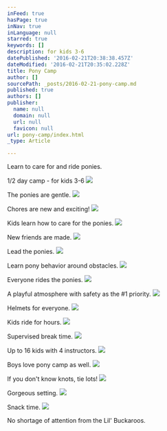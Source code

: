 ```yaml
---
inFeed: true
hasPage: true
inNav: true
inLanguage: null
starred: true
keywords: []
description: for kids 3-6
datePublished: '2016-02-21T20:38:38.457Z'
dateModified: '2016-02-21T20:35:02.228Z'
title: Pony Camp
author: []
sourcePath: _posts/2016-02-21-pony-camp.md
published: true
authors: []
publisher:
  name: null
  domain: null
  url: null
  favicon: null
url: pony-camp/index.html
_type: Article

---
```

Learn to care for and ride ponies.

1/2 day camp - for kids 3-6
![](https://the-grid-user-content.s3-us-west-2.amazonaws.com/669ea010-d874-4c4c-9f86-0b42c05ded25.jpg)

The ponies are gentle.
![](https://the-grid-user-content.s3-us-west-2.amazonaws.com/957798fc-863e-4470-9595-fca442d3b689.jpg)

Chores are new and exciting!
![](https://the-grid-user-content.s3-us-west-2.amazonaws.com/2b284d9a-3623-4602-8b2f-a90656fdfd3d.jpg)

Kids learn how to care for the ponies.
![](https://the-grid-user-content.s3-us-west-2.amazonaws.com/ab2336c1-eeed-4fd8-bbe8-31f633cd0187.jpg)

New friends are made.
![](https://the-grid-user-content.s3-us-west-2.amazonaws.com/979298f8-96e0-4214-8daa-1e45c60c68dd.jpg)

Lead the ponies.
![](https://the-grid-user-content.s3-us-west-2.amazonaws.com/dee145f9-9263-4230-899d-5f21c71543ec.jpg)

Learn pony behavior around obstacles.
![](https://the-grid-user-content.s3-us-west-2.amazonaws.com/d7e3cea3-0d6d-48f7-a7f9-0b7d153ba176.jpg)

Everyone rides the ponies.
![](https://the-grid-user-content.s3-us-west-2.amazonaws.com/f2c02c13-a55b-4569-9380-274324e0b86e.jpg)

A playful atmosphere with safety as the \#1 priority.
![](https://the-grid-user-content.s3-us-west-2.amazonaws.com/dfb5c935-0ab9-4854-a1ea-0094efd8f79b.jpg)

Helmets for everyone.  ![](https://the-grid-user-content.s3-us-west-2.amazonaws.com/4a3afab5-1c6d-4761-bafd-b25754580fc5.jpg)

Kids ride for hours.
![](https://the-grid-user-content.s3-us-west-2.amazonaws.com/4b896782-ae96-4658-b920-7fb02125091a.jpg)

Supervised break time.
![](https://the-grid-user-content.s3-us-west-2.amazonaws.com/968bb24f-6b6f-4a15-867f-59cda3f9c7a3.jpg)

Up to 16 kids with 4 instructors.
![](https://the-grid-user-content.s3-us-west-2.amazonaws.com/96fb09af-5117-4216-a246-9f34e5364c87.jpg)

Boys love pony camp as well.
![](https://the-grid-user-content.s3-us-west-2.amazonaws.com/b88a8b0e-0179-4ceb-94b3-4a722d20f497.jpg)

If you don't know knots, tie lots!
![](https://the-grid-user-content.s3-us-west-2.amazonaws.com/250c2b90-0847-4c7c-b41c-6e1586f24498.jpg)

Gorgeous setting.
![](https://the-grid-user-content.s3-us-west-2.amazonaws.com/9ae89f3c-c168-4d0e-9ddf-bef23f45e1d2.jpg)

Snack time.
![](https://the-grid-user-content.s3-us-west-2.amazonaws.com/5c6f88ec-3334-4667-ab1a-6424afb517cc.jpg)

No shortage of attention from the Lil' Buckaroos.